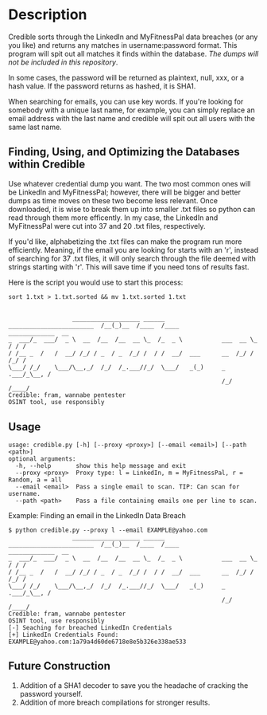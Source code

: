 # Description

Credible sorts through the LinkedIn and MyFitnessPal data breaches (or any you like) and returns any matches in username:password format. This program will spit out all matches it finds within the database. *The dumps will not be included in this repository*.

In some cases, the password will be returned as plaintext, null, xxx, or a hash value. If the password returns as hashed, it is SHA1. 

When searching for emails, you can use key words. If you're looking for somebody with a unique last name, for example, you can simply replace an email address with the last name and credible will spit out all users with the same last name.

## Finding, Using, and Optimizing the Databases within Credible

Use whatever credential dump you want. The two most common ones will be LinkedIn and MyFitnessPal; however, there will be bigger and better dumps as time moves on these two become less relevant.
Once downloaded, it is wise to break them up into smaller .txt files so python can read through them more efficently. In my case, the LinkedIn and MyFitnessPal were cut into 37 and 20 .txt files, respectively.

If you'd like, alphabetizing the .txt files can make the program run more efficiently. Meaning, if the email you are looking for starts with an 'r', instead of searching for 37 .txt files, it will only search through the file deemed with strings starting with 'r'. This will save time if you need tons of results fast.

Here is the script you would use to start this process:
```
sort 1.txt > 1.txt.sorted && mv 1.txt.sorted 1.txt
```

## 

```
                  ___________________ ______
________________________  /__(_)__  /____  /____            _____________  __
_  ___/_  ___/  _ \  __  /__  /__  __ \_  /_  _ \           ___  __ \_  / / /
/ /__ _  /   /  __/ /_/ / _  / _  /_/ /  / /  __/  ___      __  /_/ /  /_/ / 
\___/ /_/    \___/\__,_/  /_/  /_.___//_/  \___/   _(_)     _  .___/_\__, /  
                                                            /_/     /____/   
Credible: fram, wannabe pentester
OSINT tool, use responsibly      
```
## Usage
```
usage: credible.py [-h] [--proxy <proxy>] [--email <email>] [--path <path>] 
optional arguments:
  -h, --help       show this help message and exit
  --proxy <proxy>  Proxy type: l = LinkedIn, m = MyFitnessPal, r = Random, a = all
  --email <email>  Pass a single email to scan. TIP: Can scan for username.       
  --path <path>    Pass a file containing emails one per line to scan.
```
Example: Finding an email in the LinkedIn Data Breach
```
$ python credible.py --proxy l --email EXAMPLE@yahoo.com
                  ___________________ ______
________________________  /__(_)__  /____  /____            _____________  __
_  ___/_  ___/  _ \  __  /__  /__  __ \_  /_  _ \           ___  __ \_  / / /
/ /__ _  /   /  __/ /_/ / _  / _  /_/ /  / /  __/  ___      __  /_/ /  /_/ /
\___/ /_/    \___/\__,_/  /_/  /_.___//_/  \___/   _(_)     _  .___/_\__, /
                                                            /_/     /____/
Credible: fram, wannabe pentester
OSINT tool, use responsibly
[-] Seaching for breached LinkedIn Credentials
[+] LinkedIn Credentials Found: EXAMPLE@yahoo.com:1a79a4d60de6718e8e5b326e338ae533
```

## Future Construction 

1. Addition of a SHA1 decoder to save you the headache of cracking the password yourself.
2. Addition of more breach compilations for stronger results.
